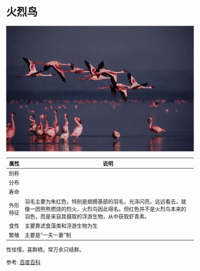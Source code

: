# 火烈鸟

![](01.JPG)

|属性|说明|
| ---- | ---- |
| 别称||
| 分布||
| 寿命||
| 外形特征| 羽毛主要为朱红色，特别是翅膀基部的羽毛，光泽闪亮，远远看去，就像一团熊熊燃烧的烈火，火烈鸟因此得名。但红色并不是火烈鸟本来的羽色，而是来自其摄取的浮游生物，从中获取虾青素。|
| 食性| 主要靠滤食藻类和浮游生物为生|
| 繁殖| 主要是“一夫一妻”制|

性怯懦，喜群栖，常万余只结群。

参考: [百度百科](https://baike.baidu.com/item/%E7%81%AB%E7%83%88%E9%B8%9F/1042088?fromModule=lemma_sense-layer#viewPageContent)
